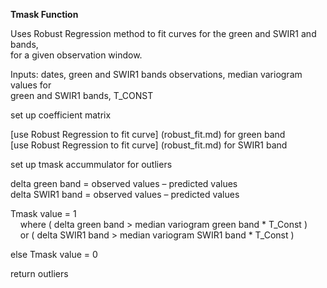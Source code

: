 **Tmask Function**  

Uses Robust Regression method to fit curves for the green and SWIR1 and bands,  
for a given observation window.  

Inputs: dates, green and SWIR1 bands observations, median variogram values for  
green and SWIR1 bands, T_CONST  

set up coefficient matrix  

[use Robust Regression to fit curve] (robust_fit.md) for green band  
[use Robust Regression to fit curve] (robust_fit.md) for SWIR1 band  

set up tmask accummulator for outliers  

delta green band = observed values – predicted values  
delta SWIR1 band = observed values – predicted values  

Tmask value = 1  
&nbsp;&nbsp;&nbsp;&nbsp;where ( delta green band > median variogram green band * T_Const )  
&nbsp;&nbsp;&nbsp;&nbsp;or    ( delta SWIR1 band > median variogram SWIR1 band * T_Const )  

else Tmask value = 0  

return outliers  
